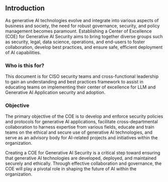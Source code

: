 ## Introduction

As generative AI technologies evolve and integrate into various aspects of business and society, the need for robust governance, security, and policy management becomes paramount. Establishing a Center of Excellence (COE) for Generative AI Security aims to bring together diverse groups such as security, legal, data science, operations, and end-users to foster collaboration, develop best practices, and ensure safe, efficient deployment of AI capabilities.

### Who is this for?

This document is for CISO security teams and cross-functional leadership to gain an understanding and best practices framework to assist in educating teams on implementing their center of excellence for LLM and Generative AI Application security and adoption.

### Objective

The primary objective of the COE is to develop and enforce security policies and protocols for generative AI applications, facilitate cross-departmental collaboration to harness expertise from various fields, educate and train teams on the ethical and secure use of generative AI technologies, and serve as an advisory body for AI-related projects and initiatives within the organization.

Creating a COE for Generative AI Security is a critical step toward ensuring that generative AI technologies are developed, deployed, and maintained securely and ethically. Through effective collaboration and governance, the COE will play a pivotal role in shaping the future of AI within the organization.
